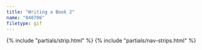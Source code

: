 ```yaml
---
title: "Writing a Book 2"
name: "040706"
filetype: gif
---
```


{% include "partials/strip.html" %}
{% include "partials/nav-strips.html" %}